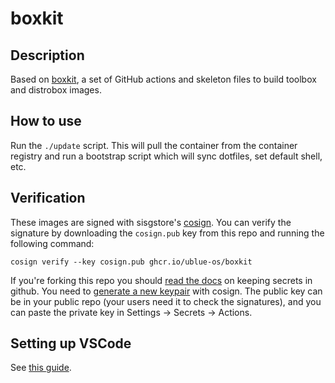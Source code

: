 # boxkit

## Description

Based on [boxkit](https://github.com/ublue-os/boxkit), a set of GitHub actions and skeleton files to build toolbox and distrobox images.

## How to use

Run the `./update` script. This will pull the container from the container registry and run a bootstrap script which will sync dotfiles, set default shell, etc.

## Verification

These images are signed with sisgstore's [cosign](https://docs.sigstore.dev/cosign/overview/). You can verify the signature by downloading the `cosign.pub` key from this repo and running the following command:

    cosign verify --key cosign.pub ghcr.io/ublue-os/boxkit
    
If you're forking this repo you should [read the docs](https://docs.github.com/en/actions/security-guides/encrypted-secrets) on keeping secrets in github. You need to [generate a new keypair](https://docs.sigstore.dev/cosign/overview/) with cosign. The public key can be in your public repo (your users need it to check the signatures), and you can paste the private key in Settings -> Secrets -> Actions.

## Setting up VSCode

See [this guide](https://github.com/89luca89/distrobox/blob/main/docs/posts/integrate_vscode_distrobox.md).